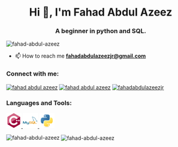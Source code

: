 <h1 align="center">Hi 👋, I'm Fahad Abdul Azeez</h1>
<h3 align="center">A beginner in python and SQL.</h3>

<p align="left"> <img src="https://komarev.com/ghpvc/?username=fahad-abdul-azeez&label=Profile%20views&color=0e75b6&style=flat" alt="fahad-abdul-azeez" /> </p>

- 📫 How to reach me **fahadabdulazeezjr@gmail.com**

<h3 align="left">Connect with me:</h3>
<p align="left">
<a href="https://kaggle.com/fahad abdul azeez" target="blank"><img align="center" src="https://raw.githubusercontent.com/rahuldkjain/github-profile-readme-generator/master/src/images/icons/Social/kaggle.svg" alt="fahad abdul azeez" height="30" width="40" /></a>
<a href="https://fb.com/fahad abdul azeez" target="blank"><img align="center" src="https://raw.githubusercontent.com/rahuldkjain/github-profile-readme-generator/master/src/images/icons/Social/facebook.svg" alt="fahad abdul azeez" height="30" width="40" /></a>
<a href="https://instagram.com/fahadabdulazeezjr" target="blank"><img align="center" src="https://raw.githubusercontent.com/rahuldkjain/github-profile-readme-generator/master/src/images/icons/Social/instagram.svg" alt="fahadabdulazeezjr" height="30" width="40" /></a>
</p>

<h3 align="left">Languages and Tools:</h3>
<p align="left"> <a href="https://www.w3schools.com/cpp/" target="_blank" rel="noreferrer"> <img src="https://raw.githubusercontent.com/devicons/devicon/master/icons/cplusplus/cplusplus-original.svg" alt="cplusplus" width="40" height="40"/> </a> <a href="https://www.mysql.com/" target="_blank" rel="noreferrer"> <img src="https://raw.githubusercontent.com/devicons/devicon/master/icons/mysql/mysql-original-wordmark.svg" alt="mysql" width="40" height="40"/> </a> <a href="https://www.python.org" target="_blank" rel="noreferrer"> <img src="https://raw.githubusercontent.com/devicons/devicon/master/icons/python/python-original.svg" alt="python" width="40" height="40"/> </a> </p>

<p><img align="left" src="https://github-readme-stats.vercel.app/api/top-langs?username=fahad-abdul-azeez&show_icons=true&locale=en&layout=compact" alt="fahad-abdul-azeez" /></p>

<p>&nbsp;<img align="center" src="https://github-readme-stats.vercel.app/api?username=fahad-abdul-azeez&show_icons=true&locale=en" alt="fahad-abdul-azeez" /></p>
